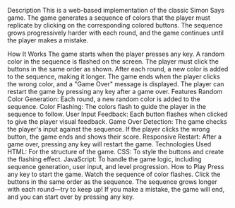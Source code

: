 Description
This is a web-based implementation of the classic Simon Says game. The game generates a sequence of colors that the player must replicate by clicking on the corresponding colored buttons. The sequence grows progressively harder with each round, and the game continues until the player makes a mistake.

How It Works
The game starts when the player presses any key.
A random color in the sequence is flashed on the screen. The player must click the buttons in the same order as shown.
After each round, a new color is added to the sequence, making it longer.
The game ends when the player clicks the wrong color, and a "Game Over" message is displayed.
The player can restart the game by pressing any key after a game over.
Features
Random Color Generation: Each round, a new random color is added to the sequence.
Color Flashing: The colors flash to guide the player in the sequence to follow.
User Input Feedback: Each button flashes when clicked to give the player visual feedback.
Game Over Detection: The game checks the player's input against the sequence. If the player clicks the wrong button, the game ends and shows their score.
Responsive Restart: After a game over, pressing any key will restart the game.
Technologies Used
HTML: For the structure of the game.
CSS: To style the buttons and create the flashing effect.
JavaScript: To handle the game logic, including sequence generation, user input, and level progression.
How to Play
Press any key to start the game.
Watch the sequence of color flashes.
Click the buttons in the same order as the sequence.
The sequence grows longer with each round—try to keep up!
If you make a mistake, the game will end, and you can start over by pressing any key.
